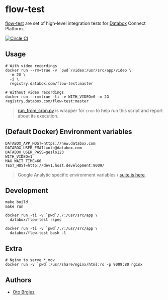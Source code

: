 # flow-test

[flow-test](https://github.com/databox/flow-test) are set of high-level integration tests for [Databox](http://databox.com) Connect Platform.

[![Circle CI](https://circleci.com/gh/databox/flow-test/tree/master.svg?style=svg&circle-token=db81e31d79a77fd1f4953b537a6d8bc4c658f486)](https://circleci.com/gh/databox/flow-test/tree/master)

## Usage

    # With video recordings
    docker run --rm=true -v `pwd`/video:/usr/src/app/video \
      -m 2G \
      -i \
      registry.databox.com/flow-test:master

    # Without video recordings
    docker run --rm=true -ti -e WITH_VIDEO=0 -m 2G registry.databox.com/flow-test:master

> [run_from_cron.py](run_from_cron.py) is wrapper for `cron` to help run this script and report about its execution.

## (Default Docker) Environment variables

    DATABOX_APP_HOST=https://new.databox.com
    DATABOX_USER_EMAIL=oto@databox.com
    DATABOX_USER_PASS=geslo123
    WITH_VIDEO=1
    MAX_WAIT_TIME=60
    TEST_HOST=http://dev1.host.development:9009/

> Google Analytic specific environment variables / [suite is here](spec/ga_spec.rb).

## Development

    make build
    make run

    docker run -ti -v `pwd`/./:/usr/src/app \
      databox/flow-test rspec

    docker run -ti -v `pwd`/./:/usr/src/app \
      databox/flow-test bash -l

## Extra

    # Nginx to serve *.mov
    docker run -v `pwd`:/usr/share/nginx/html:ro -p 9009:80 nginx

## Authors

- [Oto Brglez](https://github.com)
